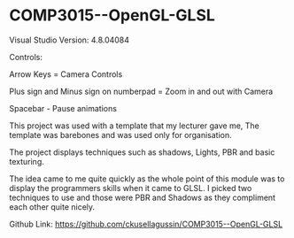 # COMP3015--OpenGL-GLSL
Visual Studio Version: 4.8.04084

Controls: 

Arrow Keys = Camera Controls

Plus sign and Minus sign on numberpad = Zoom in and out with Camera


Spacebar - Pause animations

This project was used with a template that my lecturer gave me, The template was barebones and was used only for organisation.

The project displays techniques such as shadows, Lights, PBR and basic texturing.

The idea came to me quite quickly as the whole point of this module was to display the programmers skills when it came to GLSL. I picked two techniques to use and those were
PBR and Shadows as they compliment each other quite nicely. 

Github Link: https://github.com/ckusellagussin/COMP3015--OpenGL-GLSL

